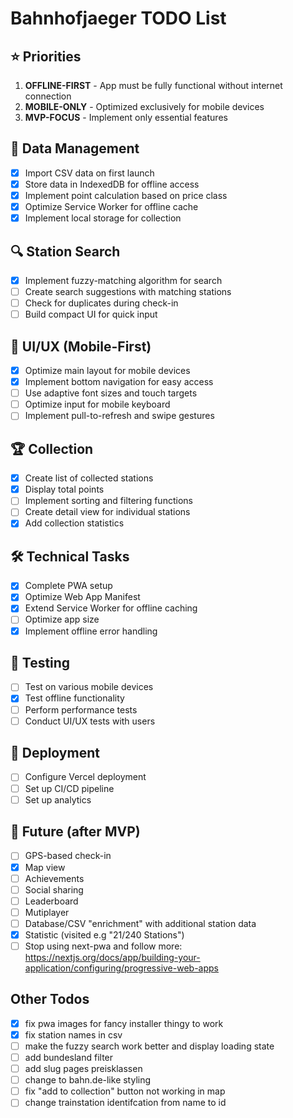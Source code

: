 # Bahnhofjaeger TODO List

## ⭐ Priorities

1. **OFFLINE-FIRST** - App must be fully functional without internet connection
2. **MOBILE-ONLY** - Optimized exclusively for mobile devices
3. **MVP-FOCUS** - Implement only essential features

## 🔄 Data Management

- [x] Import CSV data on first launch
- [x] Store data in IndexedDB for offline access
- [x] Implement point calculation based on price class
- [x] Optimize Service Worker for offline cache
- [x] Implement local storage for collection

## 🔍 Station Search

- [x] Implement fuzzy-matching algorithm for search
- [ ] Create search suggestions with matching stations
- [ ] Check for duplicates during check-in
- [ ] Build compact UI for quick input

## 📱 UI/UX (Mobile-First)

- [x] Optimize main layout for mobile devices
- [x] Implement bottom navigation for easy access
- [ ] Use adaptive font sizes and touch targets
- [ ] Optimize input for mobile keyboard
- [ ] Implement pull-to-refresh and swipe gestures

## 🏆 Collection

- [x] Create list of collected stations
- [x] Display total points
- [ ] Implement sorting and filtering functions
- [ ] Create detail view for individual stations
- [x] Add collection statistics

## 🛠️ Technical Tasks

- [x] Complete PWA setup
- [x] Optimize Web App Manifest
- [x] Extend Service Worker for offline caching
- [ ] Optimize app size
- [x] Implement offline error handling

## 🧪 Testing

- [ ] Test on various mobile devices
- [x] Test offline functionality
- [ ] Perform performance tests
- [ ] Conduct UI/UX tests with users

## 🚀 Deployment

- [ ] Configure Vercel deployment
- [ ] Set up CI/CD pipeline
- [ ] Set up analytics

## 🌟 Future (after MVP)

- [ ] GPS-based check-in
- [x] Map view
- [ ] Achievements
- [ ] Social sharing
- [ ] Leaderboard
- [ ] Mutiplayer
- [ ] Database/CSV "enrichment" with additional station data
- [x] Statistic (visited e.g "21/240 Stations")
- [ ] Stop using next-pwa and follow more: https://nextjs.org/docs/app/building-your-application/configuring/progressive-web-apps

## Other Todos

- [x] fix pwa images for fancy installer thingy to work
- [x] fix station names in csv
- [ ] make the fuzzy search work better and display loading state
- [ ] add bundesland filter
- [ ] add slug pages preisklassen
- [ ] change to bahn.de-like styling
- [ ] fix "add to collection" button not working in map
- [ ] change trainstation identifcation from name to id
